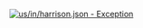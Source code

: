 [![us/in/harrison.json - Exception](https://img.shields.io/badge/us/in/harrison.json-Exception-red)](https://github.com/openaddresses/openaddresses/tree/master/sources/us/in/harrison.json)